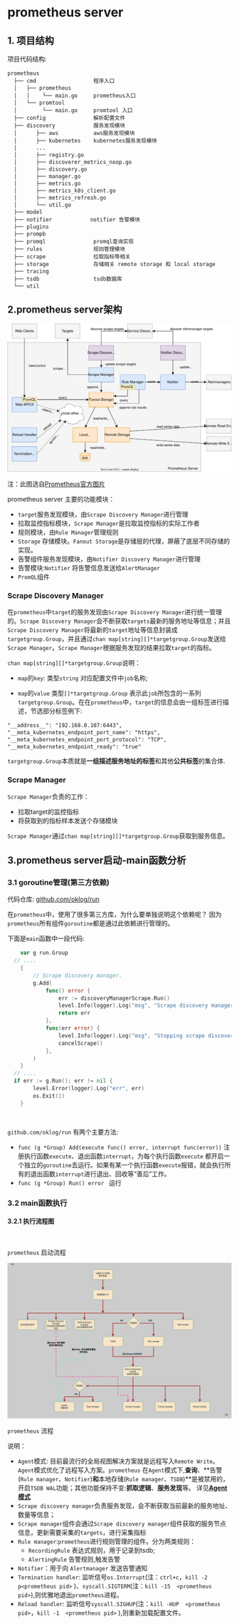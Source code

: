 # prometheus server

## 1. 项目结构

项目代码结构: 
```
prometheus
  ├── cmd                  程序入口
  │   ├── prometheus
  │   │    └── main.go     prometheus入口
  │   └── promtool
  │        └── main.go     promtool 入口
  ├── config               解析配置文件
  ├── discovery            服务发现模块
  │      ├── aws           aws服务发现模块
  │      ├── kubernetes    kubernetes服务发现模块
  │      ...   
  │      ├── registry.go
  │      ├── discoverer_metrics_noop.go
  │      ├── discovery.go   
  │      ├── manager.go
  │      ├── metrics.go
  │      ├── metrics_k8s_client.go
  │      ├── metrics_refresh.go   
  │      └── util.go   
  ├── model   
  ├── notifier            notifier 告警模块
  ├── plugins
  ├── prompb
  ├── promql               promql查询实现
  ├── rules                规则管理模块
  ├── scrape               拉取指标等相关
  ├── storage              存储相关 remote storage 和 local storage
  ├── tracing   
  ├── tsdb                 tsdb数据库
  └── util    

```

## 2.prometheus server架构


![Prometheus server architecture](src/internal_architecture.svg)

注：此图选自[Prometheus官方图片](https://github.com/prometheus/prometheus/blob/main/documentation/images/internal_architecture.svg)

prometheus server 主要的功能模块：

- `target`服务发现模块，由`Scrape Discovery Manager`进行管理
- 拉取监控指标模块，`Scrape Manager`是拉取监控指标的实际工作者
- 规则模块，由`Rule Manager`管理规则
- `Storage` 存储模块。`Fanout Storage`是存储层的代理，屏蔽了底层不同存储的实现。
- 告警组件服务发现模块，由`Notifier Discovery Manager`进行管理
- 告警模块:`Notifier` 将告警信息发送给`AlertManager`
- `PromQL`组件

### Scrape Discovery Manager

在`prometheus`中`target`的服务发现由`Scrape Discovery Manager`进行统一管理的。`Scrape Discovery Manager`会不断获取`targets`最新的服务地址等信息；并且`Scrape Discovery Manager`将最新的`target`地址等信息封装成`targetgroup.Group`，并且通过`chan map[string][]*targetgroup.Group`发送给`Scrape Manager`。`Scrape Manager`根据服务发现的结果拉取`target`的指标。 

`chan map[string][]*targetgroup.Group`说明：

- `map`的`key`:   类型`string` 对应配置文件中`job`名称; 
  
- `map`的`value`  类型`[]*targetgroup.Group` 表示此`job`所包含的一系列`targetgroup.Group`。在在`prometheus`中，`target`的信息会由一组标签进行描述，节选部分标签例下:

```text
"__address__": "192.168.0.107:6443",
"__meta_kubernetes_endpoint_port_name": "https",
"__meta_kubernetes_endpoint_port_protocol": "TCP", 
"__meta_kubernetes_endpoint_ready": "true"
```
`targetgroup.Group`本质就是**一组描述服务地址的标签**和其他**公共标签**的集合体.


### Scrape Manager

`Scrape Manager`负责的工作：

- 拉取target的监控指标
- 将获取到的指标样本发送个存储模块

`Scrape Manager`通过`chan map[string][]*targetgroup.Group`获取到服务信息。



## 3.prometheus server启动-main函数分析

### 3.1 goroutine管理(第三方依赖)

代码仓库: [github.com/oklog/run](https://github.com/oklog/run)  

在`prometheus`中，使用了很多第三方库，为什么要单独说明这个依赖呢？ 因为`prometheus`所有组件`goroutine`都是通过此依赖进行管理的。  

下面是`main`函数中一段代码: 
```go
	var g run.Group
  // ....
  	{
		// Scrape discovery manager.
		g.Add(
			func() error {
				err := discoveryManagerScrape.Run()
				level.Info(logger).Log("msg", "Scrape discovery manager stopped")
				return err
			},
			func(err error) {
				level.Info(logger).Log("msg", "Stopping scrape discovery manager...")
				cancelScrape()
			},
		)
	}
  // ....
  if err := g.Run(); err != nil {
		level.Error(logger).Log("err", err)
		os.Exit(1)
	}
```

<br/>

`github.com/oklog/run` 有两个主要方法:
- `func (g *Group) Add(execute func() error, interrupt func(error))`  注册执行函数`execute`、退出函数`interrupt`，为每个执行函数`execute` 都开启一个独立的`goroutine`去运行。如果有某一个执行函数`execute`报错，就会执行所有的退出函数`interrupt`进行退出、回收等“善后”工作。
- `func (g *Group) Run() error ` 运行



### 3.2 main函数执行

#### 3.2.1 执行流程图  

<br/> 

`prometheus` 启动流程  

![main函数执行](./src/prometheus-main-执行.drawio.png)


`prometheus` 流程  



说明：  
- `Agent`模式:  目前最流行的全局视图解决方案就是远程写入`Remote Write`。`Agent`模式优化了远程写入方案。`prometheus` 在`Agent`模式下,**查询**、**告警(`Rule manager`、`Notifier`)**和**本地存储(`Rule manager`、`TSDB`)**是被禁用的，开启`TSDB WAL`功能；其他功能保持不变:**抓取逻辑**、**服务发现**等。 详见[**Agent模式**](./代理模式.md)
- `Scrape discovery manager`负责服务发现，会不断获取当前最新的服务地址、数量等信息；
- `Scrape manager`组件会通过`Scrape discovery manager`组件获取的服务节点信息，更新需要采集的`targets`，进行采集指标
- `Rule manager`:`prometheus`进行规则管理的组件。分为两类规则：
  - `RecordingRule` 表达式规则，用于记录到tsdb;
  - `AlertingRule`  告警规则,触发告警
- `Notifier`：用于向 `Alertmanager` 发送告警通知
- `Termination handler`: 监听信号`os.Interrupt`(注：`ctrl+c`，`kill -2 p<prometheus pid>` )、`syscall.SIGTERM`(注：`kill -15  <prometheus pid>`),则优雅地退出`prometheus`进程。
- `Reload handler`: 监听信号`syscall.SIGHUP`(注：`kill -HUP  <prometheus pid>`，`kill -1  <prometheus pid>` ),则重新加载配置文件。